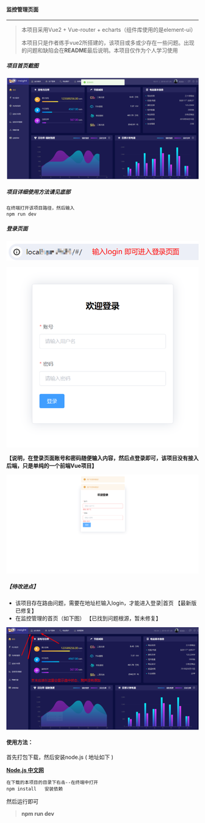 #### 监控管理页面

---

> 本项目采用Vue2 + Vue-router + echarts（组件库使用的是element-ui）
>
> 本项目只是作者练手vue2所搭建的，该项目或多或少存在一些问题。出现的问题和缺陷会在**README**最后说明。本项目仅作为个人学习使用

##### 项目首页截图

![监控管理页面](./image/监控管理页面.png)

##### 项目详细使用方法请见底部

```
在终端打开该项目路径，然后输入
npm run dev
```

##### 登录页面

![image-20240310181929815](./image/image-20240310181929815.png) 

![image-20240310182049022](./image/image-20240310182049022.png)  

**【说明，在登录页面账号和密码随便输入内容，然后点登录即可，该项目没有接入后端，只是单纯的一个前端Vue项目】**

![登录错误](./image/登录错误.png)

##### 【待改进点】

- 该项目存在路由问题，需要在地址栏输入login，才能进入登录|首页  【最新版已修复】
- 在监控管理的首页（如下图） 【已找到问题根源，暂未修复】

![image-20240310183531728](./image/image-20240310183531728.png)

#### 使用方法：

首先打包下载，然后安装node.js ( 地址如下 ) 

**[Node.js 中文网](https://nodejs.cn/)**

```html
在下载的本项目的目录下右击--在终端中打开
npm install   安装依赖
```

然后运行即可

> **npm run dev**
